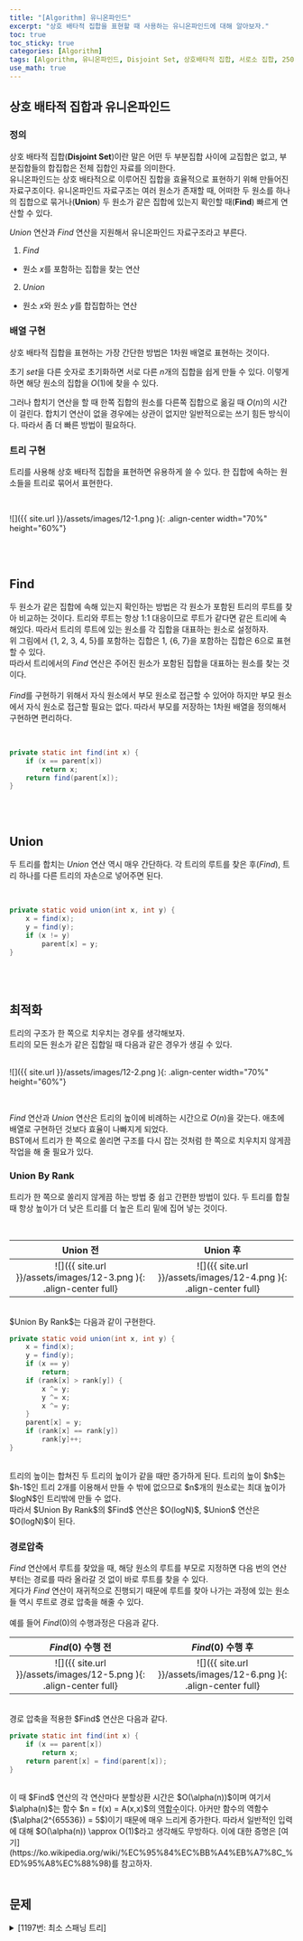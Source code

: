 ```yaml
---
title: "[Algorithm] 유니온파인드"
excerpt: "상호 배타적 집합을 표현할 때 사용하는 유니온파인드에 대해 알아보자."
toc: true
toc_sticky: true
categories: [Algorithm]
tags: [Algorithm, 유니온파인드, Disjoint Set, 상호배타적 집합, 서로소 집합, 2501번]
use_math: true
---
```


## 상호 배타적 집합과 유니온파인드

### 정의
상호 배타적 집합(**Disjoint Set**)이란 말은 어떤 두 부분집합 사이에 교집합은 없고, 부분집합들의 합집합은 전체 집합인 자료를 의미한다. <br>
유니온파인드는 상호 배타적으로 이루어진 집합을 효율적으로 표현하기 위해 만들어진 자료구조이다. 유니온파인드 자료구조는 여러 원소가 존재할 때, 어떠한 두 원소를 하나의 집합으로 묶거나(**Union**) 두 원소가 같은 집합에 있는지 확인할 때(**Find**) 빠르게 연산할 수 있다.  

$Union$ 연산과 $Find$ 연산을 지원해서 유니온파인드 자료구조라고 부른다.

1. $Find$
- 원소 $x$를 포함하는 집합을 찾는 연산
2. $Union$
- 원소 $x$와 원소 $y$를 합집합하는 연산


### 배열 구현
상호 배타적 집합을 표현하는 가장 간단한 방법은 1차원 배열로 표현하는 것이다.  

초기 $set$을 다른 숫자로 초기화하면 서로 다른 $n$개의 집합을 쉽게 만들 수 있다. 이렇게 하면 해당 원소의 집합을 $O(1)$에 찾을 수 있다.  

그러나 합치기 연산을 할 때 한쪽 집합의 원소를 다른쪽 집합으로 옮길 때 $O(n)$의 시간이 걸린다. 합치기 연산이 없을 경우에는 상관이 없지만 일반적으로는 쓰기 힘든 방식이다. 따라서 좀 더 빠른 방법이 필요하다.

### 트리 구현
트리를 사용해 상호 배타적 집합을 표현하면 유용하게 쓸 수 있다. 한 집합에 속하는 원소들을 트리로 묶어서 표현한다.

<br>

![]({{ site.url }}/assets/images/12-1.png ){: .align-center width="70%" height="60%"}

<br>
<br>


## Find
두 원소가 같은 집합에 속해 있는지 확인하는 방법은 각 원소가 포함된 트리의 루트를 찾아 비교하는 것이다. 트리와 루트는 항상 1:1 대응이므로 루트가 같다면 같은 트리에 속해있다. 따라서 트리의 루트에 있는 원소를 각 집합을 대표하는 원소로 설정하자.  
위 그림에서 {1, 2, 3, 4, 5}를 포함하는 집합은 $1$, {6, 7}을 포함하는 집합은 $6$으로 표현할 수 있다.  
따라서 트리에서의 $Find$ 연산은 주어진 원소가 포함된 집합을 대표하는 원소를 찾는 것이다.  
<br>
$Find$를 구현하기 위해서 자식 원소에서 부모 원소로 접근할 수 있어야 하지만 부모 원소에서 자식 원소로 접근할 필요는 없다. 따라서 부모를 저장하는 1차원 배열을 정의해서 구현하면 편리하다.

<br>

```java
private static int find(int x) {
    if (x == parent[x])
        return x;
    return find(parent[x]);
}
```

<br>
<br>

## Union
두 트리를 합치는 $Union$ 연산 역시 매우 간단하다. 각 트리의 루트를 찾은 후($Find$), 트리 하나를 다른 트리의 자손으로 넣어주면 된다.

<br>

```java
private static void union(int x, int y) {
    x = find(x);
    y = find(y);
    if (x != y)
        parent[x] = y;
}
```

<br>
<br>

## 최적화
트리의 구조가 한 쪽으로 치우치는 경우를 생각해보자. <br>
트리의 모든 원소가 같은 집합일 때 다음과 같은 경우가 생길 수 있다.  
<br>

![]({{ site.url }}/assets/images/12-2.png ){: .align-center width="70%" height="60%"}

<br>

$Find$ 연산과 $Union$ 연산은 트리의 높이에 비례하는 시간으로 $O(n)$을 갖는다. 애초에 배열로 구현하던 것보다 효율이 나빠지게 되었다.  
BST에서 트리가 한 쪽으로 쏠리면 구조를 다시 잡는 것처럼 한 쪽으로 치우치지 않게끔 작업을 해 줄 필요가 있다. 

### Union By Rank
트리가 한 쪽으로 쏠리지 않게끔 하는 방법 중 쉽고 간편한 방법이 있다. 두 트리를 합칠 때 항상 높이가 더 낮은 트리를 더 높은 트리 밑에 집어 넣는 것이다.

<br>

| Union 전             |  Union 후 |
:-------------------------:|:-------------------------:
![]({{ site.url }}/assets/images/12-3.png ){: .align-center full}  |  ![]({{ site.url }}/assets/images/12-4.png ){: .align-center full}


<br>
$Union By Rank$는 다음과 같이 구현한다.
<br>

```java
private static void union(int x, int y) {
    x = find(x);
    y = find(y);
    if (x == y)
        return;
    if (rank[x] > rank[y]) {
        x ^= y;
        y ^= x;
        x ^= y;
    }
    parent[x] = y;
    if (rank[x] == rank[y])
        rank[y]++;
}
```

<br>
트리의 높이는 합쳐진 두 트리의 높이가 같을 때만 증가하게 된다. 트리의 높이 $h$는 $h-1$인 트리 2개를 이용해서 만들 수 밖에 없으므로 $n$개의 원소로는 최대 높이가 $logN$인 트리밖에 만들 수 없다. <br>
따라서 $Union By Rank$의 $Find$ 연산은 $O(logN)$, $Union$ 연산은 $O(logN)$이 된다.

### 경로압축
$Find$ 연산에서 루트를 찾았을 때, 해당 원소의 루트를 부모로 지정하면 다음 번의 연산부터는 경로를 따라 올라갈 것 없이 바로 루트를 찾을 수 있다.
<br>
게다가 $Find$ 연산이 재귀적으로 진행되기 때문에 루트를 찾아 나가는 과정에 있는 원소들 역시 루트로 경로 압축을 해줄 수 있다.
<br>
<br>
예를 들어 $Find(0)$의 수행과정은 다음과 같다.

| $Find(0)$ 수행 전 | $Find(0)$ 수행 후 |
:-------------------------:|:-------------------------:
![]({{ site.url }}/assets/images/12-5.png ){: .align-center full}  |  ![]({{ site.url }}/assets/images/12-6.png ){: .align-center full}

<br>
경로 압축을 적용한 $Find$ 연산은 다음과 같다.
<br>

```java
private static int find(int x) {
	if (x == parent[x])
		return x;
	return parent[x] = find(parent[x]);
}
```

<br>
이 때 $Find$ 연산의 각 연산마다 분할상환 시간은 $O(\alpha(n))$이며 여기서 $\alpha(n)$는 함수 $n = f(x) = A(x,x)$의 <acronym title="$A$는 극도로 빠르게 성장하는 아커만 함수이다.">역함수</acronym>이다. 아커만 함수의 역함수($\alpha(2^{65536}) = 5$)이기 때문에 매우 느리게 증가한다. 따라서 일반적인 입력에 대해 $O(\alpha(n)) \approx O(1)$라고 생각해도 무방하다. 이에 대한 증명은 [여기](https://ko.wikipedia.org/wiki/%EC%95%84%EC%BB%A4%EB%A7%8C_%ED%95%A8%EC%88%98)를 참고하자.


<br>
<br>

## 문제

<details>
<summary p style="cursor:pointer">[1197번: 최소 스패닝 트리]</summary>
<div markdown="1">

<br>

<https://www.acmicpc.net/problem/1197>

<br>
최소 스패닝 트리를 크루스칼 알고리즘으로 구현할 때 유니온파인드 알고리즘을 사용한다. 간선을 가중치에 대해 오름차순으로 정렬 후 하나씩 뽑으면서 싸이클이 이루지 않게 끔 스패닝 트리를 만들면 최소 스패닝 트리가 만들어 진다.

<details>
<summary p style="cursor:pointer">코드</summary>
<div markdown="1">

```java
import java.io.*;
import java.util.*;

public class Main {

    static FastIO io = new FastIO();
    static int V, E, res;
    static List<Edge> edges;
    static int[] parent;

    public static void main(String... args) throws IOException {
        V = io.nextInt();   E = io.nextInt();
        edges = new ArrayList<>(E);
        for (int i = 0; i < E; i++) {
            edges.add(new Edge(io.nextInt(), io.nextInt(), io.nextInt()));
        }
        parent = new int[V + 1];
        Arrays.setAll(parent, i -> i);
        Collections.sort(edges, (e1, e2) -> e1.w - e2.w);

        for (Edge e : edges) {
            if (find(e.n1) != find(e.n2)) {
                union(e.n1, e.n2);
                res += e.w;
            }
        }

        io.write(res);
    }

    private static int find(int x) {
        if (x == parent[x])
            return x;
        return parent[x] = find(parent[x]);
    }

    private static void union(int x, int y) {
        x = find(x);
        y = find(y);
        if (x != y)
            parent[x] = y;
    }
}

class Edge {
    int n1, n2, w;

    public Edge(int n1, int n2, int w) {
        this.n1 = n1;
        this.n2 = n2;
        this.w = w;
    }
}

class FastIO { ... }	// 생략
```

</div>
</details>

</div>
</details>

<br>
<br>